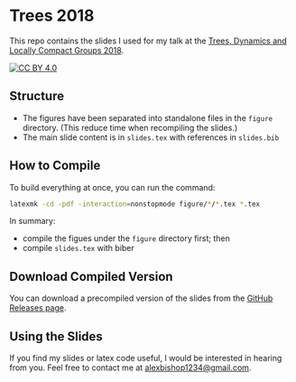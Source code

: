 # Trees 2018

This repo contains the slides I used for my talk at the [Trees, Dynamics and Locally Compact Groups 2018](http://reh.math.uni-duesseldorf.de/~internet/trees2018/).

[![CC BY 4.0][cc-by-shield]][cc-by]

[cc-by]: http://creativecommons.org/licenses/by/4.0/
[cc-by-shield]: https://img.shields.io/badge/License-CC%20BY%204.0-lightgrey.svg

## Structure

 - The figures have been separated into standalone files in the `figure` directory. (This reduce time when recompiling the slides.)
 - The main slide content is in `slides.tex` with references in `slides.bib`

## How to Compile

To build everything at once, you can run the command:

```bash
latexmk -cd -pdf -interaction=nonstopmode figure/*/*.tex *.tex
```

In summary:
 - compile the figues under the `figure` directory first; then
 - compile `slides.tex` with biber

## Download Compiled Version

You can download a precompiled version of the slides from the [GitHub Releases page](https://github.com/alexbishop/trees-2018/releases).

## Using the Slides

If you find my slides or latex code useful, I would be interested in hearing from you.
Feel free to contact me at alexbishop1234@gmail.com.
